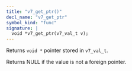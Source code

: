 ```yaml
---
title: "v7_get_ptr()"
decl_name: "v7_get_ptr"
symbol_kind: "func"
signature: |
  void *v7_get_ptr(v7_val_t v);
---
```


Returns `void *` pointer stored in `v7_val_t`.

Returns NULL if the value is not a foreign pointer. 

